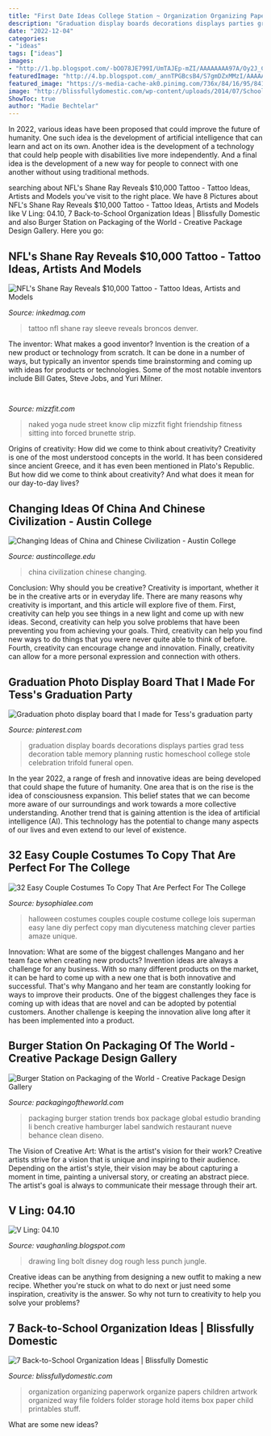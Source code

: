 ```yaml
---
title: "First Date Ideas College Station ~ Organization Organizing Paperwork Organize Papers Children Artwork Organized Way File Folders Folder Storage Hold Items Box Paper Child Printables Stuff"
description: "Graduation display boards decorations displays parties grad tess decoration table memory planning rustic homeschool college stole celebration trifold funeral open"
date: "2022-12-04"
categories:
- "ideas"
tags: ["ideas"]
images:
- "http://1.bp.blogspot.com/-bOO78JE799I/UmTAJEp-mZI/AAAAAAAA97A/Oy2J_C7yc1E/s1600/Burger+Station+026.jpg"
featuredImage: "http://4.bp.blogspot.com/_annTPGBcsB4/S7gmDZxMMzI/AAAAAAAADPE/kJ6bu6gftKQ/s1600/forestb.jpg"
featured_image: "https://s-media-cache-ak0.pinimg.com/736x/84/16/95/84169591003934121104735e4efd0add.jpg"
image: "http://blissfullydomestic.com/wp-content/uploads/2014/07/School-Paperwork-Organizing.jpg"
ShowToc: true
author: "Madie Bechtelar"
---
```



In 2022, various ideas have been proposed that could improve the future of humanity. One such idea is the development of artificial intelligence that can learn and act on its own. Another idea is the development of a technology that could help people with disabilities live more independently. And a final idea is the development of a new way for people to connect with one another without using traditional methods.

	

		
searching about NFL&#039;s Shane Ray Reveals $10,000 Tattoo - Tattoo Ideas, Artists and Models you've visit to the right place. We have 8 Pictures about NFL&#039;s Shane Ray Reveals $10,000 Tattoo - Tattoo Ideas, Artists and Models like V Ling: 04.10, 7 Back-to-School Organization Ideas | Blissfully Domestic and also Burger Station on Packaging of the World - Creative Package Design Gallery. Here you go:
		
    
## NFL&#039;s Shane Ray Reveals $10,000 Tattoo - Tattoo Ideas, Artists And Models

<img loading=lazy src="https://www.inkedmag.com/.image/t_share/MTYyNDM2NzAwNjM3NzY3NTgx/shane-rays-tattoo-fb.jpg" onerror="this.onerror=null;this.src='https://tse4.mm.bing.net/th?id=OIP.40dBUbYT4JQtrKtYY5jUXAHaD4&amp;pid=15.1';" alt="NFL&#039;s Shane Ray Reveals $10,000 Tattoo - Tattoo Ideas, Artists and Models">

_Source: inkedmag.com_

>tattoo nfl shane ray sleeve reveals broncos denver. 

	

The inventor: What makes a good inventor?
Invention is the creation of a new product or technology from scratch. It can be done in a number of ways, but typically an inventor spends time brainstorming and coming up with ideas for products or technologies. Some of the most notable inventors include Bill Gates, Steve Jobs, and Yuri Milner.

    
## 

<img loading=lazy src="http://mizzfit.com/Public/Files/post/yogogirls_yoga_friendship_women_connection_mizzfit_0be4e22ee8.jpg" onerror="this.onerror=null;this.src='https://tse4.mm.bing.net/th?id=OIP.18e0BgKx2BL2wjdHwK_pswHaF2&amp;pid=15.1';" alt="">

_Source: mizzfit.com_

>naked yoga nude street know clip mizzfit fight friendship fitness sitting into forced brunette strip. 

	

Origins of creativity: How did we come to think about creativity?
Creativity is one of the most understood concepts in the world. It has been considered since ancient Greece, and it has even been mentioned in Plato's Republic. But how did we come to think about creativity? And what does it mean for our day-to-day lives?

    
## Changing Ideas Of China And Chinese Civilization - Austin College

<img loading=lazy src="https://www.austincollege.edu/wp-content/uploads/2012/02/china_8.jpg" onerror="this.onerror=null;this.src='https://tse1.mm.bing.net/th?id=OIP.bZU-9tp-6Pjzc5cj_BmtZAHaFj&amp;pid=15.1';" alt="Changing Ideas of China and Chinese Civilization - Austin College">

_Source: austincollege.edu_

>china civilization chinese changing. 

	

Conclusion: Why should you be creative?
Creativity is important, whether it be in the creative arts or in everyday life. There are many reasons why creativity is important, and this article will explore five of them. First, creativity can help you see things in a new light and come up with new ideas. Second, creativity can help you solve problems that have been preventing you from achieving your goals. Third, creativity can help you find new ways to do things that you were never quite able to think of before. Fourth, creativity can encourage change and innovation. Finally, creativity can allow for a more personal expression and connection with others.

    
## Graduation Photo Display Board That I Made For Tess&#039;s Graduation Party

<img loading=lazy src="https://s-media-cache-ak0.pinimg.com/736x/84/16/95/84169591003934121104735e4efd0add.jpg" onerror="this.onerror=null;this.src='https://tse1.mm.bing.net/th?id=OIP.Y1_nKElDw9QZPXxJ57QzgAHaJ4&amp;pid=15.1';" alt="Graduation photo display board that I made for Tess&#039;s graduation party">

_Source: pinterest.com_

>graduation display boards decorations displays parties grad tess decoration table memory planning rustic homeschool college stole celebration trifold funeral open. 

	

In the year 2022, a range of fresh and innovative ideas are being developed that could shape the future of humanity. One area that is on the rise is the idea of consciousness expansion. This belief states that we can become more aware of our surroundings and work towards a more collective understanding. Another trend that is gaining attention is the idea of artificial intelligence (AI). This technology has the potential to change many aspects of our lives and even extend to our level of existence.

    
## 32 Easy Couple Costumes To Copy That Are Perfect For The College

<img loading=lazy src="http://bysophialee.com/wp-content/uploads/2017/10/efe224917f15aa4ba366e4a2ade6982e.jpg" onerror="this.onerror=null;this.src='https://tse2.mm.bing.net/th?id=OIP.J2cpxc0rCiOtbywlgJqcIgHaNL&amp;pid=15.1';" alt="32 Easy Couple Costumes To Copy That Are Perfect For The College">

_Source: bysophialee.com_

>halloween costumes couples couple costume college lois superman easy lane diy perfect copy man diycuteness matching clever parties amaze unique. 

	

Innovation: What are some of the biggest challenges Mangano and her team face when creating new products?
Invention ideas are always a challenge for any business. With so many different products on the market, it can be hard to come up with a new one that is both innovative and successful. That's why Mangano and her team are constantly looking for ways to improve their products. One of the biggest challenges they face is coming up with ideas that are novel and can be adopted by potential customers. Another challenge is keeping the innovation alive long after it has been implemented into a product.

    
## Burger Station On Packaging Of The World - Creative Package Design Gallery

<img loading=lazy src="http://1.bp.blogspot.com/-bOO78JE799I/UmTAJEp-mZI/AAAAAAAA97A/Oy2J_C7yc1E/s1600/Burger+Station+026.jpg" onerror="this.onerror=null;this.src='https://tse4.mm.bing.net/th?id=OIP.SOn7m0sf-6G7Wfe8FqN60QHaE8&amp;pid=15.1';" alt="Burger Station on Packaging of the World - Creative Package Design Gallery">

_Source: packagingoftheworld.com_

>packaging burger station trends box package global estudio branding li bench creative hamburger label sandwich restaurant nueve behance clean diseno. 

	

The Vision of Creative Art: What is the artist's vision for their work?
Creative artists strive for a vision that is unique and inspiring to their audience. Depending on the artist's style, their vision may be about capturing a moment in time, painting a universal story, or creating an abstract piece. The artist's goal is always to communicate their message through their art.

    
## V Ling: 04.10

<img loading=lazy src="http://4.bp.blogspot.com/_annTPGBcsB4/S7gmDZxMMzI/AAAAAAAADPE/kJ6bu6gftKQ/s1600/forestb.jpg" onerror="this.onerror=null;this.src='https://tse3.mm.bing.net/th?id=OIP.j7oLdyrespaV2sp1ssc9RgHaC7&amp;pid=15.1';" alt="V Ling: 04.10">

_Source: vaughanling.blogspot.com_

>drawing ling bolt disney dog rough less punch jungle. 

	

Creative ideas can be anything from designing a new outfit to making a new recipe. Whether you're stuck on what to do next or just need some inspiration, creativity is the answer. So why not turn to creativity to help you solve your problems?

    
## 7 Back-to-School Organization Ideas | Blissfully Domestic

<img loading=lazy src="http://blissfullydomestic.com/wp-content/uploads/2014/07/School-Paperwork-Organizing.jpg" onerror="this.onerror=null;this.src='https://tse3.mm.bing.net/th?id=OIP.AfyES9jpoRhBEZRctG8elgHaLG&amp;pid=15.1';" alt="7 Back-to-School Organization Ideas | Blissfully Domestic">

_Source: blissfullydomestic.com_

>organization organizing paperwork organize papers children artwork organized way file folders folder storage hold items box paper child printables stuff. 

	

What are some new ideas?
 

